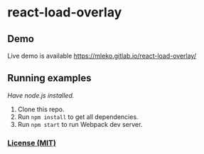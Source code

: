 # react-load-overlay

## Demo

Live demo is available https://mleko.gitlab.io/react-load-overlay/

## Running examples

  *Have node.js installed.*

 1. Clone this repo.
 2. Run `npm install` to get all dependencies.
 3. Run `npm start` to run Webpack dev server.


### [License (MIT)](LICENSE.md)
